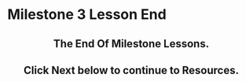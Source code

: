 # Milestone 3 Lesson End

<h2 style="text-align: center;">The End Of Milestone Lessons.</h2>
<h2 style="text-align: center;">Click Next below to continue to Resources.</h2>